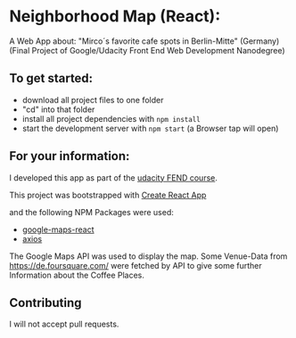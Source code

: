 # Neighborhood Map (React):

A Web App about:
"Mirco´s favorite cafe spots in Berlin-Mitte" (Germany)
(Final Project of Google/Udacity Front End Web Development Nanodegree)

## To get started:

* download all project files to one folder
* "cd" into that folder
* install all project dependencies with `npm install`
* start the development server with `npm start` (a Browser tap will open)

## For your information:

I developed this app as part of the [udacity FEND course](https://eu.udacity.com/course/front-end-web-developer-nanodegree--nd001). 

This project was bootstrapped with [Create React App](https://github.com/facebookincubator/create-react-app) 

and the following NPM Packages were used:

* [google-maps-react](https://github.com/fullstackreact/google-maps-react)
* [axios](https://github.com/axios/axios)

The Google Maps API was used to display the map.
Some Venue-Data from https://de.foursquare.com/ were fetched by API to give some further Information about the Coffee Places.

## Contributing

I will not accept pull requests.

